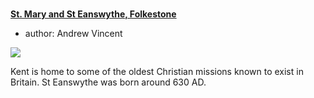 <param ve-config 
       title="The Built Environment"
       banner="images/banners/19c.jpg"
       layout="index">

#

##
**[St. Mary and St Eanswythe, Folkestone](/churches/steanswythe-folkestone)**

- author: Andrew Vincent

![](https://dev.visual-essays.app/thumbnail?url=https://stor.artstor.org/stor/35bc9f9f-8fd4-4164-8042-c0ddbae953b1)

Kent is home to some of the oldest Christian missions known to exist in Britain. St Eanswythe was born around 630 AD. 




